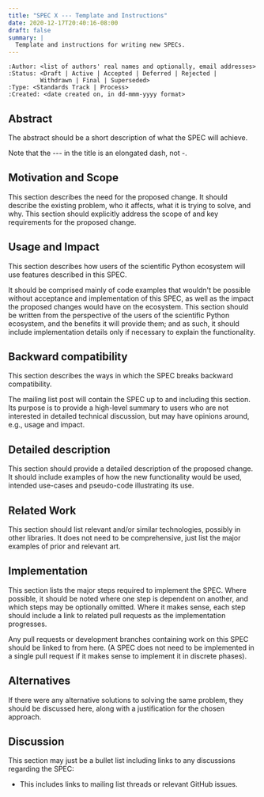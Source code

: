 ```yaml
---
title: "SPEC X --- Template and Instructions"
date: 2020-12-17T20:40:16-08:00
draft: false
summary: |
  Template and instructions for writing new SPECs.
---
```


    :Author: <list of authors' real names and optionally, email addresses>
    :Status: <Draft | Active | Accepted | Deferred | Rejected |
             Withdrawn | Final | Superseded>
    :Type: <Standards Track | Process>
    :Created: <date created on, in dd-mmm-yyyy format>


## Abstract

The abstract should be a short description of what the SPEC will
achieve.

Note that the --- in the title is an elongated dash, not -.

## Motivation and Scope

This section describes the need for the proposed change. It should
describe the existing problem, who it affects, what it is trying to
solve, and why. This section should explicitly address the scope of and
key requirements for the proposed change.

## Usage and Impact

This section describes how users of the scientific Python ecosystem
will use features described in this SPEC.

It should be comprised mainly of code examples that
wouldn't be possible without acceptance and implementation of this
SPEC, as well as the impact the proposed changes would have on the
ecosystem. This section should be written from the perspective of the
users of the scientific Python ecosystem, and the benefits it will
provide them; and as such, it should include implementation details
only if necessary to explain the functionality.

## Backward compatibility

This section describes the ways in which the SPEC breaks backward
compatibility.

The mailing list post will contain the SPEC up to and including this
section. Its purpose is to provide a high-level summary to users who are
not interested in detailed technical discussion, but may have opinions
around, e.g., usage and impact.

## Detailed description

This section should provide a detailed description of the proposed
change. It should include examples of how the new functionality would be
used, intended use-cases and pseudo-code illustrating its use.

## Related Work

This section should list relevant and/or similar technologies, possibly
in other libraries. It does not need to be comprehensive, just list the
major examples of prior and relevant art.

## Implementation

This section lists the major steps required to implement the SPEC. Where
possible, it should be noted where one step is dependent on another, and
which steps may be optionally omitted. Where it makes sense, each step
should include a link to related pull requests as the implementation
progresses.

Any pull requests or development branches containing work on this SPEC
should be linked to from here. (A SPEC does not need to be implemented
in a single pull request if it makes sense to implement it in discrete
phases).

## Alternatives

If there were any alternative solutions to solving the same problem,
they should be discussed here, along with a justification for the chosen
approach.

## Discussion

This section may just be a bullet list including links to any
discussions regarding the SPEC:

-   This includes links to mailing list threads or relevant GitHub
    issues.
